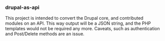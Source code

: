 ### drupal-as-api


This project is intended to convert the Drupal core, and contributed modules on an API. This way output will be a JSON string, and the PHP templates would not be required any more. Caveats, such as authentication and Post/Delete methods are an issue.
